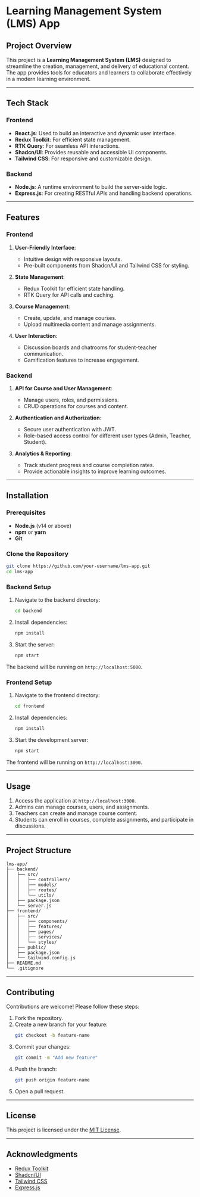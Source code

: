 # Learning Management System (LMS) App

## Project Overview
This project is a **Learning Management System (LMS)** designed to streamline the creation, management, and delivery of educational content. The app provides tools for educators and learners to collaborate effectively in a modern learning environment.

---

## Tech Stack

### Frontend
- **React.js**: Used to build an interactive and dynamic user interface.
- **Redux Toolkit**: For efficient state management.
- **RTK Query**: For seamless API interactions.
- **Shadcn/UI**: Provides reusable and accessible UI components.
- **Tailwind CSS**: For responsive and customizable design.

### Backend
- **Node.js**: A runtime environment to build the server-side logic.
- **Express.js**: For creating RESTful APIs and handling backend operations.

---

## Features

### Frontend
1. **User-Friendly Interface**:
   - Intuitive design with responsive layouts.
   - Pre-built components from Shadcn/UI and Tailwind CSS for styling.

2. **State Management**:
   - Redux Toolkit for efficient state handling.
   - RTK Query for API calls and caching.

3. **Course Management**:
   - Create, update, and manage courses.
   - Upload multimedia content and manage assignments.

4. **User Interaction**:
   - Discussion boards and chatrooms for student-teacher communication.
   - Gamification features to increase engagement.

### Backend
1. **API for Course and User Management**:
   - Manage users, roles, and permissions.
   - CRUD operations for courses and content.

2. **Authentication and Authorization**:
   - Secure user authentication with JWT.
   - Role-based access control for different user types (Admin, Teacher, Student).

3. **Analytics & Reporting**:
   - Track student progress and course completion rates.
   - Provide actionable insights to improve learning outcomes.

---

## Installation

### Prerequisites
- **Node.js** (v14 or above)
- **npm** or **yarn**
- **Git**

### Clone the Repository
```bash
git clone https://github.com/your-username/lms-app.git
cd lms-app
```

### Backend Setup
1. Navigate to the backend directory:
   ```bash
   cd backend
   ```

2. Install dependencies:
   ```bash
   npm install
   ```

3. Start the server:
   ```bash
   npm start
   ```

The backend will be running on `http://localhost:5000`.

### Frontend Setup
1. Navigate to the frontend directory:
   ```bash
   cd frontend
   ```

2. Install dependencies:
   ```bash
   npm install
   ```

3. Start the development server:
   ```bash
   npm start
   ```

The frontend will be running on `http://localhost:3000`.

---

## Usage
1. Access the application at `http://localhost:3000`.
2. Admins can manage courses, users, and assignments.
3. Teachers can create and manage course content.
4. Students can enroll in courses, complete assignments, and participate in discussions.

---

## Project Structure

```
lms-app/
├── backend/
│   ├── src/
│   │   ├── controllers/
│   │   ├── models/
│   │   ├── routes/
│   │   └── utils/
│   ├── package.json
│   └── server.js
├── frontend/
│   ├── src/
│   │   ├── components/
│   │   ├── features/
│   │   ├── pages/
│   │   ├── services/
│   │   └── styles/
│   ├── public/
│   ├── package.json
│   └── tailwind.config.js
├── README.md
└── .gitignore
```

---

## Contributing
Contributions are welcome! Please follow these steps:
1. Fork the repository.
2. Create a new branch for your feature:
   ```bash
   git checkout -b feature-name
   ```
3. Commit your changes:
   ```bash
   git commit -m "Add new feature"
   ```
4. Push the branch:
   ```bash
   git push origin feature-name
   ```
5. Open a pull request.

---

## License
This project is licensed under the [MIT License](LICENSE).

---

## Acknowledgments
- [Redux Toolkit](https://redux-toolkit.js.org/)
- [Shadcn/UI](https://shadcn.dev/)
- [Tailwind CSS](https://tailwindcss.com/)
- [Express.js](https://expressjs.com/)
